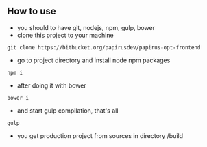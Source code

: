 How to use
-------------
- you should to have git, nodejs, npm, gulp, bower 
- clone this project to your machine 

```
git clone https://bitbucket.org/papirusdev/papirus-opt-frontend
```
- go to project directory and install node npm packages 
```
npm i
```
- after doing it with  bower
```
bower i
```
- and start gulp compilation, that's all
```
gulp
```
- you get production project from sources in directory /build